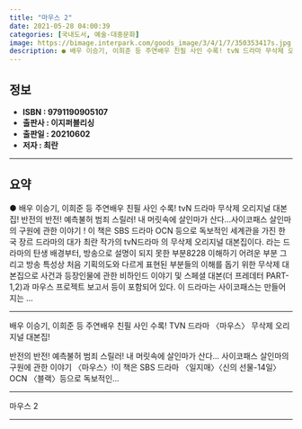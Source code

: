 ```yaml
---
title: "마우스 2"
date: 2021-05-28 04:00:39
categories: [국내도서, 예술-대중문화]
image: https://bimage.interpark.com/goods_image/3/4/1/7/350353417s.jpg
description: ● 배우 이승기, 이희준 등 주연배우 친필 사인 수록! tvN 드라마 무삭제 오리지널 대본집! 반전의 반전! 예측불허 범죄 스릴러! 내 머릿속에 살인마가 산다...사이코패스 살인마의 구원에 관한 이야기 ! 이 책은 SBS 드라마 OCN 등으로 독보적인 세계관을 가진 한국 장르 드라
---
```


## **정보**

- **ISBN : 9791190905107**
- **출판사 : 이지퍼블리싱**
- **출판일 : 20210602**
- **저자 : 최란**

------



## **요약**

●  배우 이승기, 이희준 등 주연배우 친필 사인 수록! tvN 드라마  무삭제 오리지널 대본집! 반전의 반전! 예측불허 범죄 스릴러! 내 머릿속에 살인마가 산다...사이코패스 살인마의 구원에 관한 이야기 ! 이 책은 SBS 드라마  OCN 등으로 독보적인 세계관을 가진 한국 장르 드라마의 대가 최란 작가의 tvN드라마 의 무삭제 오리지널 대본집이다. 라는 드라마의 탄생 배경부터, 방송으로 설명이 되지 못한 부분8228 이해하기 어려운 부분 그리고 방송 특성상 처음 기획의도와 다르게 표현된 부분들의 이해를 돕기 위한 무삭제 대본집으로 사건과 등장인물에 관한 비하인드 이야기 및 스페셜 대본(더 프레데터 PART-1,2)과 마우스 프로젝트 보고서 등이 포함되어 있다.  이 드라마는 사이코패스는 만들어지는 ...

------

배우 이승기, 이희준 등 주연배우 친필 사인 수록!
TVN 드라마 〈마우스〉 무삭제 오리지널 대본집! 

반전의 반전! 예측불허 범죄 스릴러! 
내 머릿속에 살인마가 산다...
사이코패스 살인마의 구원에 관한 이야기 〈마우스〉!이 책은 SBS 드라마 〈일지매〉〈신의 선물-14일〉 OCN 〈블랙〉등으로 독보적인... 

------


마우스 2 

------


